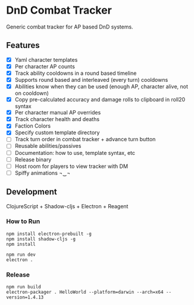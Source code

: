 # DnD Combat Tracker
Generic combat tracker for AP based DnD systems.

## Features
- [x] Yaml character templates
- [x] Per character AP counts
- [x] Track ability cooldowns in a round based timeline
- [x] Supports round based and interleaved (every turn) cooldowns
- [x] Abilities know when they can be used (enough AP, character alive, not on cooldown)
- [x] Copy pre-calculated accuracy and damage rolls to clipboard in roll20 syntax
- [x] Per character manual AP overrides
- [x] Track character health and deaths
- [x] Faction Colors
- [x] Specify custom template directory
- [ ] Track turn order in combat tracker + advance turn button
- [ ] Reusable abilities/passives
- [ ] Documentation: how to use, template syntax, etc
- [ ] Release binary
- [ ] Host room for players to view tracker with DM
- [ ] Spiffy animations ¬‿¬

## Development
ClojureScript + Shadow-cljs + Electron + Reagent

### How to Run
```
npm install electron-prebuilt -g
npm install shadow-cljs -g
npm install

npm run dev
electron .
```

### Release
```
npm run build
electron-packager . HelloWorld --platform=darwin --arch=x64 --version=1.4.13
```
